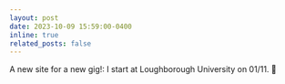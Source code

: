 ```yaml
---
layout: post
date: 2023-10-09 15:59:00-0400
inline: true
related_posts: false
---
```


A new site for a new gig!: I start at Loughborough University on 01/11. 🍂
